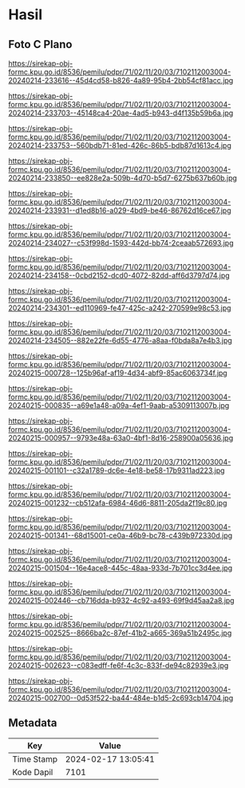 # Hasil

## Foto C Plano

https://sirekap-obj-formc.kpu.go.id/8536/pemilu/pdpr/71/02/11/20/03/7102112003004-20240214-233616--45d4cd58-b826-4a89-95b4-2bb54cf81acc.jpg

https://sirekap-obj-formc.kpu.go.id/8536/pemilu/pdpr/71/02/11/20/03/7102112003004-20240214-233703--45148ca4-20ae-4ad5-b943-d4f135b59b6a.jpg

https://sirekap-obj-formc.kpu.go.id/8536/pemilu/pdpr/71/02/11/20/03/7102112003004-20240214-233753--560bdb71-81ed-426c-86b5-bdb87d1613c4.jpg

https://sirekap-obj-formc.kpu.go.id/8536/pemilu/pdpr/71/02/11/20/03/7102112003004-20240214-233850--ee828e2a-509b-4d70-b5d7-6275b637b60b.jpg

https://sirekap-obj-formc.kpu.go.id/8536/pemilu/pdpr/71/02/11/20/03/7102112003004-20240214-233931--d1ed8b16-a029-4bd9-be46-86762d16ce67.jpg

https://sirekap-obj-formc.kpu.go.id/8536/pemilu/pdpr/71/02/11/20/03/7102112003004-20240214-234027--c53f998d-1593-442d-bb74-2ceaab572693.jpg

https://sirekap-obj-formc.kpu.go.id/8536/pemilu/pdpr/71/02/11/20/03/7102112003004-20240214-234158--0cbd2152-dcd0-4072-82dd-aff6d3797d74.jpg

https://sirekap-obj-formc.kpu.go.id/8536/pemilu/pdpr/71/02/11/20/03/7102112003004-20240214-234301--ed110969-fe47-425c-a242-270599e98c53.jpg

https://sirekap-obj-formc.kpu.go.id/8536/pemilu/pdpr/71/02/11/20/03/7102112003004-20240214-234505--882e22fe-6d55-4776-a8aa-f0bda8a7e4b3.jpg

https://sirekap-obj-formc.kpu.go.id/8536/pemilu/pdpr/71/02/11/20/03/7102112003004-20240215-000728--125b96af-af19-4d34-abf9-85ac6063734f.jpg

https://sirekap-obj-formc.kpu.go.id/8536/pemilu/pdpr/71/02/11/20/03/7102112003004-20240215-000835--a69e1a48-a09a-4ef1-9aab-a5309113007b.jpg

https://sirekap-obj-formc.kpu.go.id/8536/pemilu/pdpr/71/02/11/20/03/7102112003004-20240215-000957--9793e48a-63a0-4bf1-8d16-258900a05636.jpg

https://sirekap-obj-formc.kpu.go.id/8536/pemilu/pdpr/71/02/11/20/03/7102112003004-20240215-001101--c32a1789-dc6e-4e18-be58-17b9311ad223.jpg

https://sirekap-obj-formc.kpu.go.id/8536/pemilu/pdpr/71/02/11/20/03/7102112003004-20240215-001232--cb512afa-6984-46d6-8811-205da2f19c80.jpg

https://sirekap-obj-formc.kpu.go.id/8536/pemilu/pdpr/71/02/11/20/03/7102112003004-20240215-001341--68d15001-ce0a-46b9-bc78-c439b972330d.jpg

https://sirekap-obj-formc.kpu.go.id/8536/pemilu/pdpr/71/02/11/20/03/7102112003004-20240215-001504--16e4ace8-445c-48aa-933d-7b701cc3d4ee.jpg

https://sirekap-obj-formc.kpu.go.id/8536/pemilu/pdpr/71/02/11/20/03/7102112003004-20240215-002446--cb716dda-b932-4c92-a493-69f9d45aa2a8.jpg

https://sirekap-obj-formc.kpu.go.id/8536/pemilu/pdpr/71/02/11/20/03/7102112003004-20240215-002525--8666ba2c-87ef-41b2-a665-369a51b2495c.jpg

https://sirekap-obj-formc.kpu.go.id/8536/pemilu/pdpr/71/02/11/20/03/7102112003004-20240215-002623--c083edff-fe6f-4c3c-833f-de94c82939e3.jpg

https://sirekap-obj-formc.kpu.go.id/8536/pemilu/pdpr/71/02/11/20/03/7102112003004-20240215-002700--0d53f522-ba44-484e-b1d5-2c693cb14704.jpg


## Metadata

| Key        | Value               |
| ---------- | ------------------- |
| Time Stamp | 2024-02-17 13:05:41 |
| Kode Dapil | 7101                |



